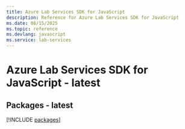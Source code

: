 ```yaml
---
title: Azure Lab Services SDK for JavaScript
description: Reference for Azure Lab Services SDK for JavaScript
ms.date: 08/15/2025
ms.topic: reference
ms.devlang: javascript
ms.service: lab-services
---
```

# Azure Lab Services SDK for JavaScript - latest
## Packages - latest
[!INCLUDE [packages](lab-services-index.md)]